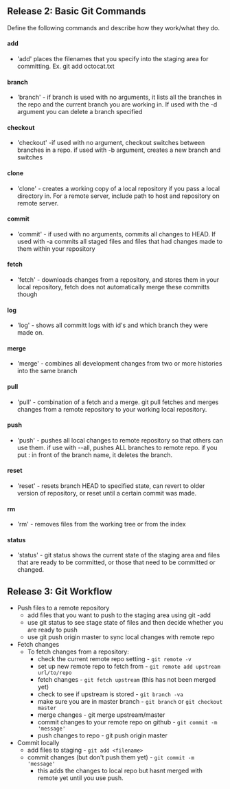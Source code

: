 ## Release 2: Basic Git Commands
Define the following commands and describe how they work/what they do.  


#### add
* 'add' places the filenames that you specify into the staging area for committing. Ex. git add octocat.txt

#### branch
* 'branch' - if branch is used with no arguments, it lists all the branches in the repo and the current branch you are working in. If used with the -d argument you can delete a branch specified

#### checkout
* 'checkout' -if used with no argument, checkout switches between branches in a repo. if used with -b argument, creates a new branch and switches

#### clone
* 'clone' - creates a working copy of a local repository if you pass a local directory in. For a remote server, include path to host and repository on remote server.

#### commit
* 'commit' - if used with no arguments, commits all changes to HEAD. If used with -a commits all staged files and files that had changes made to them within your repository

#### fetch
* 'fetch' - downloads changes from a repository, and stores them in your local repository, fetch does not automatically merge these committs though

#### log
* 'log' - shows all committ logs with id's and which branch they were made on.

#### merge
* 'merge' - combines all development changes from two or more histories into the same branch

#### pull
* 'pull' - combination of a fetch and a merge. git pull fetches and merges changes from a remote repository to your working local repository.

#### push
* 'push' - pushes all local changes to remote repository so that others can use them. if use with --all, pushes ALL branches to remote repo. if you put : in front of the branch name, it deletes the branch. 

#### reset
* 'reset' - resets branch HEAD to specified state, can revert to older version of repository, or reset until a certain commit was made.

#### rm
* 'rm' - removes files from the working tree or from the index

#### status
* 'status' - git status shows the current state of the staging area and files that are ready to be committed, or those that need to be committed or changed.


## Release 3: Git Workflow

- Push files to a remote repository
	* add files that you want to push to the staging area using git -add <filename>
	* use git status to see stage state of files and then decide whether you are ready to push
	* use git push origin master to sync local changes with remote repo
- Fetch changes
	* To fetch changes from a repository: 
		* check the current remote repo setting - `git remote -v`
		* set up new remote repo to fetch from - `git remote add upstream url/to/repo`
		* fetch changes - `git fetch upstream` (this has not been merged yet)
		* check to see if upstream is stored - `git branch -va`
		* make sure you are in master branch - `git branch` or `git checkout master`
		* merge changes - git merge upstream/master
		* commit changes to your remote repo on github - `git commit -m 'message'`
		* push changes to repo - git push origin master
- Commit locally
	* add files to staging - `git add <filename>`
	* commit changes (but don't push them yet) - `git commit -m 'message'`
		* this adds the changes to local repo but hasnt merged with remote yet until you use push.